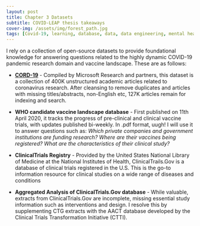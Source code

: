 ```yaml
---
layout: post
title: Chapter 3 Datasets
subtitle: COVID-LEAP thesis takeaways
cover-img: /assets/img/forest_path.jpg
tags: [Covid-19, learning, database, data, data engineering, mental health]
---
```

I rely on a collection of open-source datasets to provide foundational knowledge for answering questions related to the highly dynamic COVID-19 pandemic research domain and vaccine landscape. These are as follows:

* [__CORD-19__](https://www.kaggle.com/allen-institute-for-ai/CORD-19-research-challenge) - Compiled by Microsoft Research and partners, this dataset is a collection of 400K unstructured academic articles related to coronavirus research. After cleansing to remove duplicates and articles with missing titles/abstracts, non-English etc, 127K articles remain for indexing and search.

* __WHO candidate vaccine landscape database__ - First published on 11th April 2020, it tracks the progress of pre-clinical and clinical vaccine trials, with updates published bi-weekly. In .pdf format, uugh! 
I will use it to answer questions such as: _Which private companies and government institutions are funding research?_ _Where are their vaccines being registered?_ _What are the characteristics of their clinical study?_

* __ClinicalTrials Registry__ - Provided by the United States National Library of Medicine at the National Institutes of Health, ClinicalTrails.Gov is a database of clinical trials registered in the U.S. This is the go-to information resource for clinical studies on a wide range of diseases and conditions

* __Aggregated Analysis of ClinicalTrials.Gov database__ - While valuable, extracts from ClinicalTrials.Gov are incomplete, missing essential study information such as interventions and design. I resolve this by supplementing CTG extracts with the AACT database developed by the Clinical Trials Transformation Initiative (CTTI).